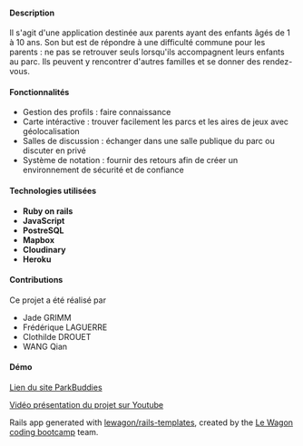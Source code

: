 #### Description

Il s'agit d'une application destinée aux parents ayant des enfants âgés de 1 à 10 ans. Son but est de répondre à une difficulté commune pour les parents : ne pas se retrouver seuls lorsqu'ils accompagnent leurs enfants au parc. Ils peuvent y rencontrer d'autres familles et se donner des rendez-vous.

#### Fonctionnalités

- Gestion des profils : faire connaissance
- Carte intéractive : trouver facilement les parcs et les aires de jeux avec géolocalisation
- Salles de discussion : échanger dans une salle publique du parc ou discuter en privé
- Système de notation : fournir des retours afin de créer un environnement de sécurité et de confiance

#### Technologies utilisées

- **Ruby on rails**
- **JavaScript**
- **PostreSQL**
- **Mapbox**
- **Cloudinary**
- **Heroku**

#### Contributions
 Ce projet a été réalisé par
- Jade GRIMM
- Frédérique LAGUERRE
- Clothilde DROUET
- WANG Qian

#### Démo

<a href="https://www.parkbuddies.ch/" target="_blank">Lien du site ParkBuddies</a>

<a href="https://www.youtube.com/watch?v=a4fF_FOOBnE&ab_channel=LeWagon" target="_blank">Vidéo présentation du projet sur Youtube</a>

Rails app generated with [lewagon/rails-templates](https://github.com/lewagon/rails-templates), created by the [Le Wagon coding bootcamp](https://www.lewagon.com) team.
